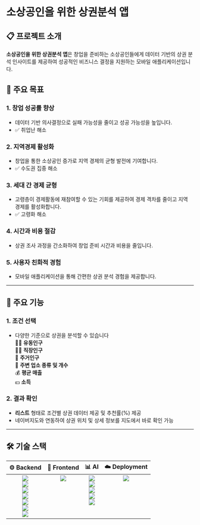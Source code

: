 # 소상공인을 위한 상권분석 앱

## 📋 프로젝트 소개

**소상공인을 위한 상권분석 앱**은 창업을 준비하는 소상공인들에게 데이터 기반의 상권 분석 인사이트를 제공하여 성공적인 비즈니스 결정을 지원하는 모바일 애플리케이션입니다.

## 🎯 주요 목표

### 1. **창업 성공률 향상**
   - 데이터 기반 의사결정으로 실패 가능성을 줄이고 성공 가능성을 높입니다.
   - ✅ 취업난 해소

### 2. **지역경제 활성화**
   - 창업을 통한 소상공인 증가로 지역 경제의 균형 발전에 기여합니다.
   - ✅ 수도권 집중 해소

### 3. **세대 간 경제 균형**
   - 고령층이 경제활동에 재참여할 수 있는 기회를 제공하여 경제 격차를 줄이고 지역 경제를 활성화합니다.
   - ✅ 고령화 해소

### 4. **시간과 비용 절감**
   - 상권 조사 과정을 간소화하여 창업 준비 시간과 비용을 줄입니다.

### 5. **사용자 친화적 경험**
   - 모바일 애플리케이션을 통해 간편한 상권 분석 경험을 제공합니다.

---

## 📌 주요 기능

### 1. 조건 선택
- 다양한 기준으로 상권을 분석할 수 있습니다 <br>
  🧍‍♂️ **유동인구** <br>
  👨‍💼 **직장인구** <br>
  🏡 **주거인구** <br>
  🏪 **주변 업소 종류 및 개수** <br>
  💰 **평균 매출** <br>
  💵 **소득** <br>

### 2. 결과 확인
- **리스트** 형태로 조건별 상권 데이터 제공 및 추천률(%) 제공
- 네이버지도와 연동하여 상권 위치 및 상세 정보를 지도에서 바로 확인 가능

---

## 🛠️ 기술 스택

<table>
  <thead>
    <tr>
      <th align="center">⚙️ Backend</th>
      <th align="center">🎨 Frontend</th>
      <th align="center">📊 AI</th>
      <th align="center">☁️ Deployment</th>
    </tr>
  </thead>
  <tbody>
    <tr>
      <td valign="top" align="center">
        <img src="https://img.shields.io/badge/java-007396?style=flat-square&logo=java&logoColor=white"/><br>
        <img src="https://img.shields.io/badge/springboot-6DB33F?style=flat-square&logo=springboot&logoColor=white"/><br>
        <img src="https://img.shields.io/badge/jpa-007396?style=flat-square&logo=&logoColor=white"/><br>
        <img src="https://img.shields.io/badge/mysql-4479A1?style=flat-square&logo=mysql&logoColor=white"/><br>
        <img src="https://img.shields.io/badge/security-6DB33F?style=flat-square&logo=&logoColor=white"/><br>
        <img src="https://img.shields.io/badge/jjwt-000000?style=flat-square&logo=&logoColor=white"/><br>
        <img src="https://img.shields.io/badge/opencsv-00599C?style=flat-square&logo=&logoColor=white"/>
      </td>
      <td valign="top" align="center">
        <img src="https://img.shields.io/badge/flutter-02569B?style=flat-square&logo=flutter&logoColor=white"/>
      </td>
      <td valign="top" align="center">
        <img src="https://img.shields.io/badge/python-3776AB?style=flat-square&logo=python&logoColor=white"/><br>
        <img src="https://img.shields.io/badge/pandas-150458?style=flat-square&logo=pandas&logoColor=white"/><br>
        <img src="https://img.shields.io/badge/googlecolab-F9AB00?style=flat-square&logo=googlecolab&logoColor=white"/><br>
        <img src="https://img.shields.io/badge/numpy-013243?style=flat-square&logo=numpy&logoColor=white"/><br>
        <img src="https://img.shields.io/badge/arima-0091EA?style=flat-square&logo=&logoColor=white"/>
      </td>
      <td valign="top" align="center">
        <img src="https://img.shields.io/badge/aws-232F3E?style=flat-square&logo=amazonaws&logoColor=white"/>
      </td>
    </tr>
  </tbody>
</table> 

